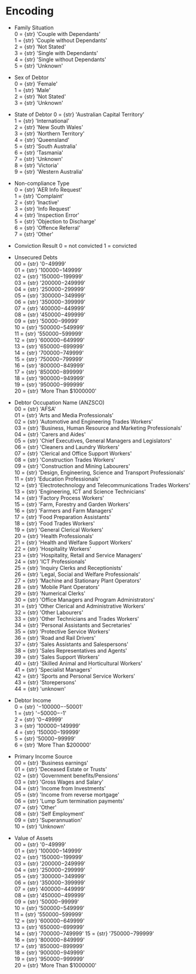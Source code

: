 
# Encoding

* Family Situation  
0 = {str} 'Couple with Dependants'  
1 = {str} 'Couple without Dependants'  
2 = {str} 'Not Stated'  
3 = {str} 'Single with Dependants'  
4 = {str} 'Single without Dependants'  
5 = {str} 'Unknown'

* Sex of Debtor  
0 = {str} 'Female'  
1 = {str} 'Male'  
2 = {str} 'Not Stated'  
3 = {str} 'Unknown'

* State of Debtor 
0 = {str} 'Australian Capital Territory'  
1 = {str} 'International'  
2 = {str} 'New South Wales'   
3 = {str} 'Northern Territory'  
4 = {str} 'Queensland'  
5 = {str} 'South Australia'  
6 = {str} 'Tasmania'  
7 = {str} 'Unknown'  
8 = {str} 'Victoria'  
9 = {str} 'Western Australia'

* Non-compliance Type  
0 = {str} 'AER Info Request'   
1 = {str} 'Complaint'  
2 = {str} 'Inactive'  
3 = {str} 'Info Request'   
4 = {str} 'Inspection Error'   
5 = {str} 'Objection to Discharge'   
6 = {str} 'Offence Referral'   
7 = {str} 'Other'

* Conviction Result
0 = not convicted
1 = convicted

* Unsecured Debts  
00 = {str} '$0-$49999'  
01 = {str} '$100000-$149999'  
02 = {str} '$150000-$199999'  
03 = {str} '$200000-$249999'  
04 = {str} '$250000-$299999'  
05 = {str} '$300000-$349999'  
06 = {str} '$350000-$399999'  
07 = {str} '$400000-$449999'  
08 = {str} '$450000-$499999'  
09 = {str} '$50000-$99999'  
10 = {str} '$500000-$549999'  
11 = {str} '$550000-$599999'  
12 = {str} '$600000-$649999'  
13 = {str} '$650000-$699999'  
14 = {str} '$700000-$749999'  
15 = {str} '$750000-$799999'  
16 = {str} '$800000-$849999'  
17 = {str} '$850000-$899999'  
18 = {str} '$900000-$949999'  
19 = {str} '$950000-$999999'  
20 = {str} 'More Than $1000000'  

* Debtor Occupation Name (ANZSCO)  
00 = {str} 'AFSA'  
01 = {str} 'Arts and Media Professionals'  
02 = {str} 'Automotive and Engineering Trades Workers'  
03 = {str} 'Business, Human Resource and Marketing Professionals'  
04 = {str} 'Carers and Aides'  
05 = {str} 'Chief Executives, General Managers and Legislators'  
06 = {str} 'Cleaners and Laundry Workers'  
07 = {str} 'Clerical and Office Support Workers'  
08 = {str} 'Construction Trades Workers'  
09 = {str} 'Construction and Mining Labourers'  
10 = {str} 'Design, Engineering, Science and Transport Professionals'  
11 = {str} 'Education Professionals'  
12 = {str} 'Electrotechnology and Telecommunications Trades Workers'  
13 = {str} 'Engineering, ICT and Science Technicians'  
14 = {str} 'Factory Process Workers'  
15 = {str} 'Farm, Forestry and Garden Workers'  
16 = {str} 'Farmers and Farm Managers'  
17 = {str} 'Food Preparation Assistants'  
18 = {str} 'Food Trades Workers'  
19 = {str} 'General Clerical Workers'  
20 = {str} 'Health Professionals'  
21 = {str} 'Health and Welfare Support Workers'  
22 = {str} 'Hospitality Workers'  
23 = {str} 'Hospitality, Retail and Service Managers'  
24 = {str} 'ICT Professionals'  
25 = {str} 'Inquiry Clerks and Receptionists'  
26 = {str} 'Legal, Social and Welfare Professionals'  
27 = {str} 'Machine and Stationary Plant Operators'  
28 = {str} 'Mobile Plant Operators'  
29 = {str} 'Numerical Clerks'  
30 = {str} 'Office Managers and Program Administrators'  
31 = {str} 'Other Clerical and Administrative Workers'  
32 = {str} 'Other Labourers'  
33 = {str} 'Other Technicians and Trades Workers'  
34 = {str} 'Personal Assistants and Secretaries'  
35 = {str} 'Protective Service Workers'  
36 = {str} 'Road and Rail Drivers'  
37 = {str} 'Sales Assistants and Salespersons'  
38 = {str} 'Sales Representatives and Agents'  
39 = {str} 'Sales Support Workers'  
40 = {str} 'Skilled Animal and Horticultural Workers'  
41 = {str} 'Specialist Managers'  
42 = {str} 'Sports and Personal Service Workers'  
43 = {str} 'Storepersons'  
44 = {str} 'unknown'  

* Debtor Income    
0 = {str} '$-100000-$-50001'  
1 = {str} '$-50000-$-1'  
2 = {str} '$0-$49999'  
3 = {str} '$100000-$149999'  
4 = {str} '$150000-$199999'  
5 = {str} '$50000-$99999'  
6 = {str} 'More Than $200000'  

* Primary Income Source  
00 = {str} 'Business earnings'  
01 = {str} 'Deceased Estate or Trusts'  
02 = {str} 'Government benefits/Pensions'  
03 = {str} 'Gross Wages and Salary'  
04 = {str} 'Income from Investments'  
05 = {str} 'Income from reverse mortgage'  
06 = {str} 'Lump Sum termination payments'  
07 = {str} 'Other'  
08 = {str} 'Self Employment'  
09 = {str} 'Superannuation'  
10 = {str} 'Unknown'  

* Value of Assets  
00 = {str} '$0-$49999'  
01 = {str} '$100000-$149999'  
02 = {str} '$150000-$199999'   
03 = {str} '$200000-$249999'  
04 = {str} '$250000-$299999'  
05 = {str} '$300000-$349999'  
06 = {str} '$350000-$399999'  
07 = {str} '$400000-$449999'  
08 = {str} '$450000-$499999'  
09 = {str} '$50000-$99999'  
10 = {str} '$500000-$549999'  
11 = {str} '$550000-$599999'  
12 = {str} '$600000-$649999'  
13 = {str} '$650000-$699999'  
14 = {str} '$700000-$749999' 
15 = {str} '$750000-$799999'  
16 = {str} '$800000-$849999'  
17 = {str} '$850000-$899999'  
18 = {str} '$900000-$949999'  
19 = {str} '$950000-$999999'  
20 = {str} 'More Than $1000000'  
